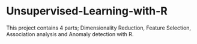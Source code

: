 # Unsupervised-Learning-with-R
This project contains 4 parts; Dimensionality Reduction, Feature Selection, Association analysis and Anomaly detection with R.
